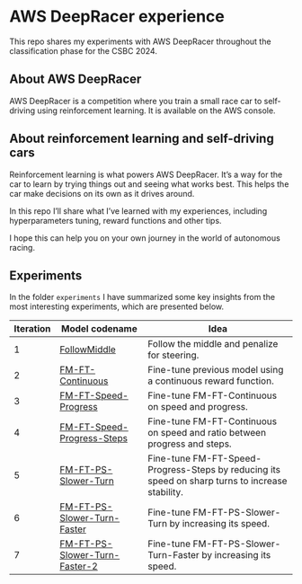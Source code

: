 # AWS DeepRacer experience

This repo shares my experiments with AWS DeepRacer throughout the classification phase for the CSBC 2024.

## About AWS DeepRacer

AWS DeepRacer is a competition where you train a small race car to self-driving using reinforcement learning. It is available on the AWS console.

## About reinforcement learning and self-driving cars

Reinforcement learning is what powers AWS DeepRacer. It’s a way for the car to learn by trying things out and seeing what works best. This helps the car make decisions on its own as it drives around.

In this repo I’ll share what I’ve learned with my experiences, including hyperparameters tuning, reward functions and other tips. 

I hope this can help you on your own journey in the world of autonomous racing.

## Experiments

In the folder `experiments` I have summarized some key insights from the most interesting experiments, which are presented below.

|Iteration|Model codename|Idea|
|---|---|---|
|1|[FollowMiddle](https://github.com/jgoriasilva/AWS_DeepRacer/blob/main/experiments/FollowMiddle/FollowMiddle.md)|Follow the middle and penalize for steering.|
|2|[FM-FT-Continuous](https://github.com/jgoriasilva/AWS_DeepRacer/blob/main/experiments/FM-FT-Continuous/FM-FT-Continuous.md)|Fine-tune previous model using a continuous reward function.
|3|[FM-FT-Speed-Progress](https://github.com/jgoriasilva/AWS_DeepRacer/blob/main/experiments/FM-FT-Speed-Progress/FM-FT-Speed-Progress.md)|Fine-tune FM-FT-Continuous on speed and progress.
|4|[FM-FT-Speed-Progress-Steps](https://github.com/jgoriasilva/AWS_DeepRacer/blob/main/experiments/FM-FT-Speed-Progress-Steps/FM-FT-Speed-Progress-Steps.md)|Fine-tune FM-FT-Continuous on speed and ratio between progress and steps.
|5|[FM-FT-PS-Slower-Turn](https://github.com/jgoriasilva/AWS_DeepRacer/blob/main/experiments/FM-FT-PS-Slower-Turn/FM-FT-PS-Slower-Turn.md)|Fine-tune FM-FT-Speed-Progress-Steps by reducing its speed on sharp turns to increase stability.
|6|[FM-FT-PS-Slower-Turn-Faster](https://github.com/jgoriasilva/AWS_DeepRacer/blob/main/experiments/FM-FT-PS-Slower-Turn-Faster/FM-FT-PS-Slower-Turn-Faster.md)|Fine-tune FM-FT-PS-Slower-Turn by increasing its speed.
|7|[FM-FT-PS-Slower-Turn-Faster-2](https://github.com/jgoriasilva/AWS_DeepRacer/blob/main/experiments/FM-FT-PS-Slower-Turn-Faster-2/FM-FT-PS-Slower-Turn-Faster-2.md)|Fine-tune FM-FT-PS-Slower-Turn-Faster by increasing its speed.
